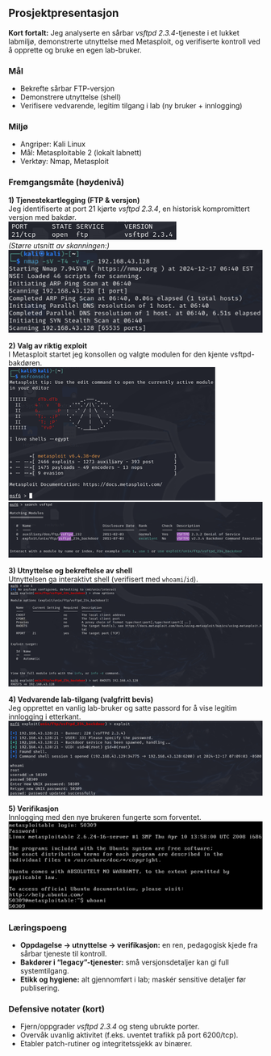 ## Prosjektpresentasjon

**Kort fortalt:** Jeg analyserte en sårbar *vsftpd 2.3.4*-tjeneste i et lukket labmiljø, demonstrerte utnyttelse med Metasploit, og verifiserte kontroll ved å opprette og bruke en egen lab-bruker.

### Mål
- Bekrefte sårbar FTP-versjon
- Demonstrere utnyttelse (shell)
- Verifisere vedvarende, legitim tilgang i lab (ny bruker + innlogging)

### Miljø
- Angriper: Kali Linux  
- Mål: Metasploitable 2 (lokalt labnett)  
- Verktøy: Nmap, Metasploit

### Fremgangsmåte (høydenivå)
**1) Tjenestekartlegging (FTP & versjon)**  
Jeg identifiserte at port 21 kjørte *vsftpd 2.3.4*, en historisk kompromittert versjon med bakdør.  
![Nmap FTP-versjon](images/nmap-ftp-version.png)  
*(Større utsnitt av skanningen:)*  
![Nmap full](images/nmap-ftp-version-large.png)

**2) Valg av riktig exploit**  
I Metasploit startet jeg konsollen og valgte modulen for den kjente vsftpd-bakdøren.  
![msfconsole banner](images/msfconsole-banner.png)  
![msf search vsftpd](images/msf-search-vsftpd.png)

**3) Utnyttelse og bekreftelse av shell**  
Utnyttelsen ga interaktivt shell (verifisert med `whoami`/`id`).  
![Metasploit shell](images/msf-session.png)

**4) Vedvarende lab-tilgang (valgfritt bevis)**  
Jeg opprettet en vanlig lab-bruker og satte passord for å vise legitim innlogging i etterkant.  
![adduser](images/adduser.png)

**5) Verifikasjon**  
Innlogging med den nye brukeren fungerte som forventet.  
![Innlogging ny bruker](images/login-new-user.png)

### Læringspoeng
- **Oppdagelse → utnyttelse → verifikasjon:** en ren, pedagogisk kjede fra sårbar tjeneste til kontroll.  
- **Bakdører i “legacy”-tjenester:** små versjonsdetaljer kan gi full systemtilgang.  
- **Etikk og hygiene:** alt gjennomført i lab; maskér sensitive detaljer før publisering.

### Defensive notater (kort)
- Fjern/oppgrader *vsftpd 2.3.4* og steng ubrukte porter.  
- Overvåk uvanlig aktivitet (f.eks. uventet trafikk på port 6200/tcp).  
- Etabler patch-rutiner og integritetssjekk av binærer.
